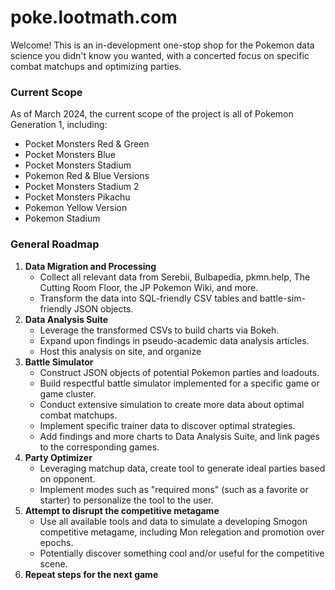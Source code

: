 # poke.lootmath.com
Welcome! This is an in-development one-stop shop for the Pokemon data science you didn't know you wanted, with a concerted focus on specific combat matchups and optimizing parties.

### Current Scope
As of March 2024, the current scope of the project is all of Pokemon Generation 1, including:
* Pocket Monsters Red & Green
* Pocket Monsters Blue
* Pocket Monsters Stadium
* Pokemon Red & Blue Versions
* Pocket Monsters Stadium 2
* Pocket Monsters Pikachu
* Pokemon Yellow Version
* Pokemon Stadium

### General Roadmap
1. **Data Migration and Processing**
    * Collect all relevant data from Serebii, Bulbapedia, pkmn.help, The Cutting Room Floor, the JP Pokemon Wiki, and more.
    * Transform the data into SQL-friendly CSV tables and battle-sim-friendly JSON objects.
2. **Data Analysis Suite**
    * Leverage the transformed CSVs to build charts via Bokeh.
    * Expand upon findings in pseudo-academic data analysis articles.
    * Host this analysis on site, and organize 
3. **Battle Simulator**
    * Construct JSON objects of potential Pokemon parties and loadouts.
    * Build respectful battle simulator implemented for a specific game or game cluster.
    * Conduct extensive simulation to create more data about optimal combat matchups.
    * Implement specific trainer data to discover optimal strategies.
    * Add findings and more charts to Data Analysis Suite, and link pages to the corresponding games.
4. **Party Optimizer**
    * Leveraging matchup data, create tool to generate ideal parties based on opponent.
    * Implement modes such as "required mons" (such as a favorite or starter) to personalize the tool to the user.
5. **Attempt to disrupt the competitive metagame**
    * Use all available tools and data to simulate a developing Smogon competitive metagame, including Mon relegation and promotion over epochs.
    * Potentially discover something cool and/or useful for the competitive scene.
5. **Repeat steps for the next game**

